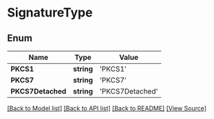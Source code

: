# SignatureType


## Enum
Name | Type | Value
------------ | ------------- | -------------
**PKCS1** | **string** | 'PKCS1'
**PKCS7** | **string** | 'PKCS7'
**PKCS7Detached** | **string** | 'PKCS7Detached'

[[Back to Model list]](../README.md#documentation-for-models) [[Back to API list]](../README.md#documentation-for-api-endpoints) [[Back to README]](../README.md) [[View Source]](../src/models/signatureType.ts)

